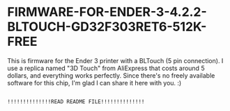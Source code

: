 # FIRMWARE-FOR-ENDER-3-4.2.2-BLTOUCH-GD32F303RET6-512K-FREE
This is firmware for the Ender 3 printer with a BLTouch (5 pin connection). I use a replica named "3D Touch" from AliExpress that costs around 5 dollars, and everything works perfectly. Since there's no freely available software for this chip, I'm glad I can share it here with you. :)

                                                                                                   !!!!!!!!!!!!!!READ README FILE!!!!!!!!!!!!!!
